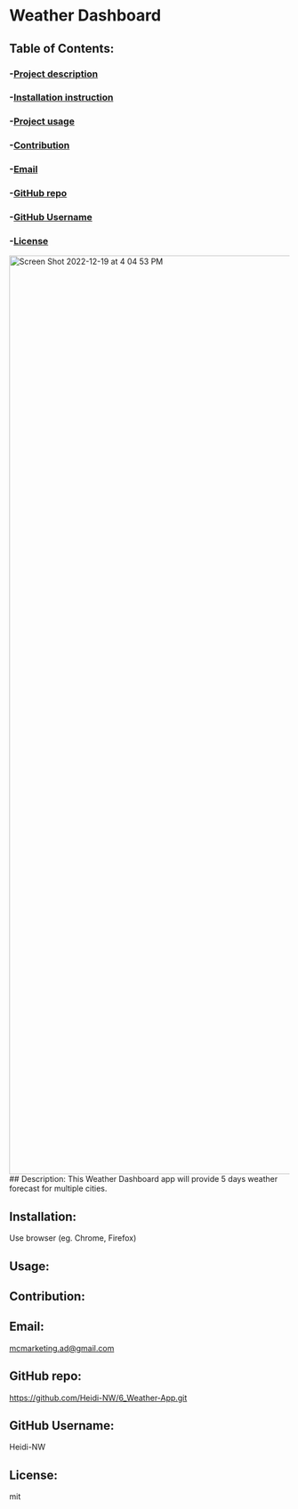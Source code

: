  # Weather Dashboard
## Table of Contents:
### -[Project description](#Description)
### -[Installation instruction](#Installation)
### -[Project usage](#Usage)
### -[Contribution](#Contribution)
### -[Email](#Email)
### -[GitHub repo](#repo)
### -[GitHub Username](#username)
### -[License](#License)
<img width="1649" alt="Screen Shot 2022-12-19 at 4 04 53 PM" src="https://user-images.githubusercontent.com/108437457/208537763-413ba06f-50fe-41b7-a150-699cfb8b29fb.png">
## Description:
This Weather Dashboard app will provide 5 days weather forecast for multiple cities.

## Installation:
Use browser (eg. Chrome, Firefox)

## Usage:


## Contribution:


## Email:
mcmarketing.ad@gmail.com

## GitHub repo:
https://github.com/Heidi-NW/6_Weather-App.git

## GitHub Username:
Heidi-NW

## License:
mit
